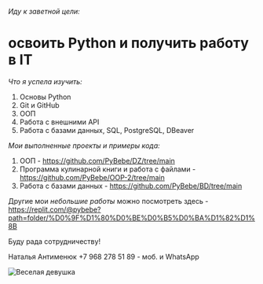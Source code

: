 _Иду к заветной цели:_

# освоить Python и получить работу в IT

_Что я успела изучить:_
1. Основы Python
2. Git и GitHub
3. ООП
4. Работа с внешними API
5. Работа с базами данных, SQL, PostgreSQL, DBeaver

_Мои выполненные проекты и примеры кода:_
1. ООП - https://github.com/PyBebe/DZ/tree/main
2. Программа кулинарной книги и работа с файлами - https://github.com/PyBebe/OOP-2/tree/main
3. Работа с базами данных - https://github.com/PyBebe/BD/tree/main

Другие мои _небольшие работы_ можно посмотреть здесь - https://replit.com/@pybebe?path=folder/%D0%9F%D1%80%D0%BE%D0%B5%D0%BA%D1%82%D1%8B

Буду рада сотрудничеству!

Наталья Антименюк
+7 968 278 51 89 - моб. и WhatsApp

![Веселая девушка](https://static.tildacdn.com/tild3664-3134-4365-a331-313630393264/photo_2022-09-06_145.jpeg)

